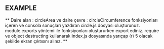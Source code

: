 ## EXAMPLE

**
Daire alan : circleArea ve daire çevre : circleCircumference fonksiyonları içeren
 ve consola sonuçları yazdıran circle.js dosyası oluşturunuz.
module.exports yöntemi ile fonksiyonları oluştururken export ediniz.
require ve object destructing kullanarak index.js dosyasında
 yarıçap (r) 5 olacak şekilde ekran çıktısını alınız.
**


